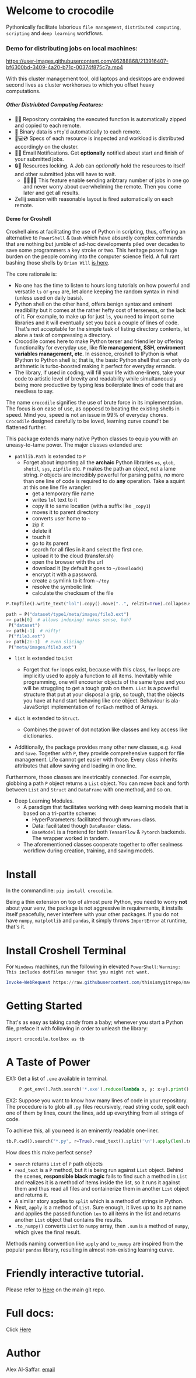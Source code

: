 
# Welcome to crocodile

Pythonically facilitate laborious `file management`, `distributed computing`, `scripting` and  `deep learning` workflows.

### Demo for distributing jobs on local machines:

https://user-images.githubusercontent.com/46288868/213916407-bf6300bd-3409-4a20-b71c-00374f875c7a.mp4

With this cluster management tool, old laptops and desktops are endowed second lives as cluster workhorses to which you offset heavy computations.


##### Other Distriubted Computing Features:
* 🧑‍💻 Repository containing the executed function is automatically zipped and copied to each remote.
* 📁 Binary data is `sftp`'d automatically to each remote.
* 💽💻💿 Specs of each resource is inspected and workload is distributed accordingly on the cluster.
* 📨📩 Email Notifications. Get **optionally** notified about start and finish of your submitted jobs.
* 🔒🔑 Resources locking. A Job can *optionally* hold the resources to itself and other submitted jobs will have to wait. 
  * 🙋‍♂️🙋‍♀ ️This feature enable sending aribtrary number of jobs in one go and never worry about overwhelming the remote. Then you come later and get all results.
* Zellij session with reasonable layout is fired automatically on each remote.


#### Demo for Croshell
Croshell aims at facilitating the use of Python in scripting, thus, offering an alternative to `PowerShell` & `Bash` which have absurdly complex commands that are nothing but jumble of ad-hoc developments piled over decades to save some programmers a key stroke or two. This heritage poses huge burden on the people coming into the computer science field. A full rant bashing those shells by `Brian Will` [is here](<https://www.youtube.com/watch?v=L9v4Mg8wi4U`>).

The core rationale is:
* No one has the time to listen to hours long tutorials on how powerful and versatile `ls` or `grep` are, let alone keeping the random syntax in mind (unless used on daily basis).
* Python shell on the other hand, offers benign syntax and eminent readibility but it comes at the rather hefty cost of terseness, or the lack of it. For example, to make up for just `ls`, you need to import some libraries and it will eventually set you back a couple of lines of code. That's not acceptable for the simple task of listing directory contents, let alone a task of compressing a directory.
* Crocodile comes here to make Python terser and friendlier by offering functionality for everyday use, like **file management, SSH, enviroment variables management, etc**. In essence, croshell to IPython is what IPython to Python shell is; that is, the basic Python shell that can only do arithmetic is turbo-boosted making it perfect for everyday errands.
* The library, if used in coding, will fill your life with one-liners, take your code to artistic level of brevity and readability while simultaneously being more productive by typing less boilerplate lines of code that are needless to say.

The name `crocodile` signifies the use of brute force in its implementation. The focus is on ease of use, as oppoesd to beating the existing shells in speed.
Mind you, speed is not an issue in 99% of everyday chores.
`Crocodile` designed carefully to be loved, learning curve cound't be flattened further.

This package extends many native Python classes to equip you with an uneasy-to-tame power. The major classes extended are:

 * `pathlib.Path` is  extended to `P`
      * Forget about importing all the **archaic** Python libraries `os`, `glob`, `shutil`, `sys`, `zipfile` etc. `P` makes the path an object, not a lame string. `P` objects are incredibly powerful for parsing paths, *no* more than one line of code is required to do **any** operation. Take a squint at this one line file wrangler:
        * get a temporary file name
        * writes `lol` text to it
        * copy it to same location (with a suffix like `_copy1`)
        * moves it to parent directory
        * converts user home to `~`
        * zip it
        * delete it
        * touch it
        * go to its parent
        * search for all files in it and select the first one.
        * upload it to the cloud (transfer.sh)
        * open the browser with the url
        * download it (by default it goes to `~/Downloads`)
        * encrypt it with a password.
        * create a symlink to it from `~/toy`
        * resolve the symbolic link
        * calculate the checksum of the file
 
```python
P.tmpfile().write_text("lol").copy().move("..", rel2it=True).collapseuser().zip().delete(sure=True).touch().parent.search("*", folders=False)[0].share_on_cloud()().download().encrypt(pwd="haha").symlink_from("~/toy").resolve().checksum()
```

```python
path = P("dataset/type1/meta/images/file3.ext")
>> path[0]  # allows indexing! makes sense, hah?
 P("dataset")
>> path[-1]  # nifty!
 P("file3.ext")
>> path[2:-1]  # even slicing!
 P("meta/images/file3.ext")
```
 * `list` is  extended to `List`
   * Forget that `for` loops exist, because with this class, `for` loops are implicitly used to apply a function to all items.
     Inevitably while programming, one will encounter objects of the same type and you will be struggling to get a tough grab on them.  `List` is a powerful structure that put at your disposal a grip, so tough, that the objects you have at hand start behaving like one object. Behaviour is ala-JavaScript implementation of ``forEach`` method of Arrays.

 * `dict` is  extended to `Struct`.
     * Combines the power of dot notation like classes and key access like dictionaries.

 * Additionally, the package provides many other new classes, e.g. `Read` and `Save`. Together with `P`, they provide comprehensive support for file management. Life cannot get easier with those. Every class inherits attributes that allow saving and loading in one line.

   
Furthermore, those classes are inextricably connected. For example, globbing a path `P` object returns a `List` object. You can move back and forth between `List` and `Struct` and `DataFrame` with one method, and so on.

* Deep Learning Modules.
  * A paradigm that facilitates working with deep learning models that is based on a tri-partite scheme:
    * HyperParameters: facilitated through `HParams` class.
    * Data: facilitated though `DataReader` class.
    * `BaseModel` is a frontend for both `TensorFlow` & `Pytorch` backends. The wrapper worked in tandem.
  * The aforementioned classes cooperate together to offer sealmess workflow during creation, training, and saving models.


# Install
In the commandline:
`pip install crocodile`.

Being a thin extension on top of almost pure Python, you need to worry **not** about your venv, the package is not aggressive in requirements, it installs itself peacefully, never interfere with your other packages. If you do not have `numpy`, `matplotlib` and `pandas`, it simply throws `ImportError` at runtime, that's it.

[comment]: # (The package is not fussy about versions either. It can though at runtime, install packages on the fly, e.g. `dill` and `tqdm` which are very lightweight libraries.)

# Install Croshell Terminal
For `Windows` machines, run the following in elevated `PowerShell`:
`Warning: This includes dotfiles manager that you might not want.`
```ps1
Invoke-WebRequest https://raw.githubusercontent.com/thisismygitrepo/machineconfig/main/src/machineconfig/setup_windows/croshell.ps1 | Invoke-Expression
```

# Getting Started
That's as easy as taking candy from a baby; whenever you start a Python file, preface it with following in order to unleash the library:

```
import crocodile.toolbox as tb
```


# A Taste of Power
EX1: Get a list of `.exe` available in terminal.

```python
     P.get_env().Path.search('*.exe').reduce(lambda x, y: x+y).print()
```

EX2: Suppose you want to know how many lines of code in your repository. The procedure is to glob all `.py` files recursively, read string code, split each one of them by lines, count the lines, add up everything from all strings of code.


To achieve this, all you need is an eminently readable one-liner.
```python
tb.P.cwd().search("*.py", r=True).read_text().split('\n').apply(len).to_numpy().sum()
```

How does this make perfect sense?
* `search` returns `List` of `P` path objects
* `read_text` is a `P` method, but it is being run against `List` object. Behind the scenes, **responsible black magic** fails to find such a method in `List` and realizes it is a method of items inside the list, so it runs it against them and thus read all files and containerize them in another `List` object and returns it.
* A similar story applies to `split` which is a method of strings in Python.
* Next, `apply` is a method of `List`. Sure enough, it lives up to its apt name and applies the passed function `len` to all items in the list and returns another `List` object that contains the results.
* `.to_numpy()` converts `List` to `numpy` array, then `.sum` is a method of `numpy`, which gives the final result.

Methods naming convention like `apply` and `to_numpy` are inspired from the popular `pandas` library, resulting in almost non-existing learning curve.

# Friendly interactive tutorial.
Please refer to [Here](<https://github.com/thisismygitrepo/crocodile/blob/master/tutorial.ipynb>) on the main git repo.

# Full docs:
Click [Here](<https://crocodile.readthedocs.io/en/latest/>)

# Author
Alex Al-Saffar. [email](mailto:programmer@usa.com)
